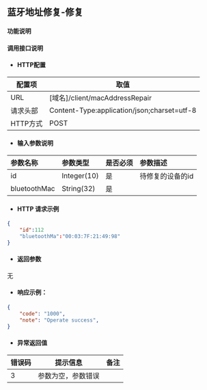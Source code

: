 ## 蓝牙地址修复-修复

#### 功能说明



#### 调用接口说明

* #### HTTP配置

| 配置项 | 取值 |
| --- | --- |
| URL | \[域名\]/client/macAddressRepair|
| 请求头部 | Content-Type:application/json;charset=utf-8 |
| HTTP方式 | POST|

* #### 输入参数说明

| 参数名称 | 参数类型 | 是否必须 | 参数描述 |
| :--- | :--- | :--- | :--- |
| id| Integer\(10\) | 是 | 待修复的设备的id|
| bluetoothMac| String\(32\) | 是 | |


* #### HTTP 请求示例
```json
{
    "id":112
    "bluetoothMa":"00:03:7F:21:49:98"
}
```


* #### 返回参数
无


* #### 响应示例：

```json
{
    "code": "1000",
    "note": "Operate success",
}
```


* #### 异常返回值

| 错误码 | 提示信息 | 备注 |
| --- | --- | --- |
| 3| 参数为空，参数错误 | |




